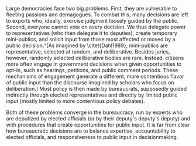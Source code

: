 
<!-- DEMOCRACY has problems and bureaucratic solutions-->
Large democracies face two big problems. First, they are vulnerable to fleeting passions and demagogues. To combat this, many decisions are left to experts who, ideally, exercise judgment loosely guided by the public. Second, everyone cannot vote on every decision. We thus delegate power to representatives (who then delegate it to deputies), create temporary mini-publics, and solicit input from those most affected or moved by a public decision.^[As imagined by \citet{Dahl1989}, mini-publics are representative, selected at random, and deliberative. Besides juries, however, randomly selected deliberative bodies are rare. Instead, citizens more often engage in government decisions when given opportunities to opt-in, such as hearings, petitions, and public comment periods. These mechanisms of engagement generate a different, more contentious flavor of public input than the discourse imagined by scholars who focus on deliberation.] Most policy is then made by bureaucrats, supposedly guided indirectly through elected representatives and directly by limited public input (mostly limited to more contentious policy debates).

Both of these problems converge in the bureaucracy, run by experts who are deputized by elected officials (or by their deputy's deputy's deputy) and with procedures that create opportunities for public input. It is far from clear how bureaucratic decisions are to balance expertise, accountability to elected officials, and responsiveness to public input in decisionmaking. 
